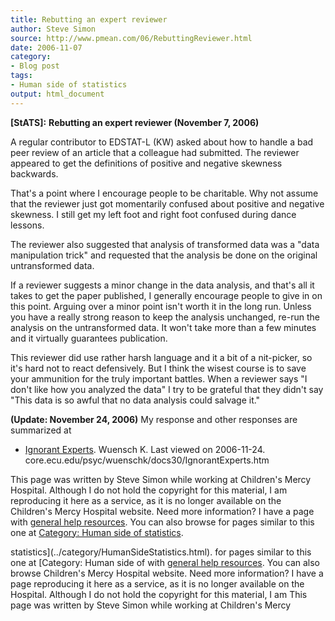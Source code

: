 ```yaml
---
title: Rebutting an expert reviewer
author: Steve Simon
source: http://www.pmean.com/06/RebuttingReviewer.html
date: 2006-11-07
category:
- Blog post
tags:
- Human side of statistics
output: html_document
---
```

**[StATS]:** **Rebutting an expert reviewer
(November 7, 2006)**

A regular contributor to EDSTAT-L (KW) asked about how to handle a bad
peer review of an article that a colleague had submitted. The reviewer
appeared to get the definitions of positive and negative skewness
backwards.

That\'s a point where I encourage people to be charitable. Why not
assume that the reviewer just got momentarily confused about positive
and negative skewness. I still get my left foot and right foot confused
during dance lessons.

The reviewer also suggested that analysis of transformed data was a
\"data manipulation trick\" and requested that the analysis be done on
the original untransformed data.

If a reviewer suggests a minor change in the data analysis, and that\'s
all it takes to get the paper published, I generally encourage people to
give in on this point. Arguing over a minor point isn\'t worth it in the
long run. Unless you have a really strong reason to keep the analysis
unchanged, re-run the analysis on the untransformed data. It won\'t take
more than a few minutes and it virtually guarantees publication.

This reviewer did use rather harsh language and it a bit of a
nit-picker, so it\'s hard not to react defensively. But I think the
wisest course is to save your ammunition for the truly important
battles. When a reviewer says \"I don\'t like how you analyzed the
data\" I try to be grateful that they didn\'t say \"This data is so
awful that no data analysis could salvage it.\"

**(Update: November 24, 2006)** My response and other responses are
summarized at

-   [Ignorant
    Experts](http://core.ecu.edu/psyc/wuenschk/docs30/IgnorantExperts.htm).
    Wuensch K. Last viewed on 2006-11-24.
    core.ecu.edu/psyc/wuenschk/docs30/IgnorantExperts.htm

This page was written by Steve Simon while working at Children\'s Mercy
Hospital. Although I do not hold the copyright for this material, I am
reproducing it here as a service, as it is no longer available on the
Children\'s Mercy Hospital website. Need more information? I have a page
with [general help resources](../GeneralHelp.html). You can also browse
for pages similar to this one at [Category: Human side of
statistics](../category/HumanSideStatistics.html).
<!---More--->
statistics](../category/HumanSideStatistics.html).
for pages similar to this one at [Category: Human side of
with [general help resources](../GeneralHelp.html). You can also browse
Children\'s Mercy Hospital website. Need more information? I have a page
reproducing it here as a service, as it is no longer available on the
Hospital. Although I do not hold the copyright for this material, I am
This page was written by Steve Simon while working at Children\'s Mercy

<!---Do not use
**[StATS]:** **Rebutting an expert reviewer
This page was written by Steve Simon while working at Children\'s Mercy
Hospital. Although I do not hold the copyright for this material, I am
reproducing it here as a service, as it is no longer available on the
Children\'s Mercy Hospital website. Need more information? I have a page
with [general help resources](../GeneralHelp.html). You can also browse
for pages similar to this one at [Category: Human side of
statistics](../category/HumanSideStatistics.html).
--->

